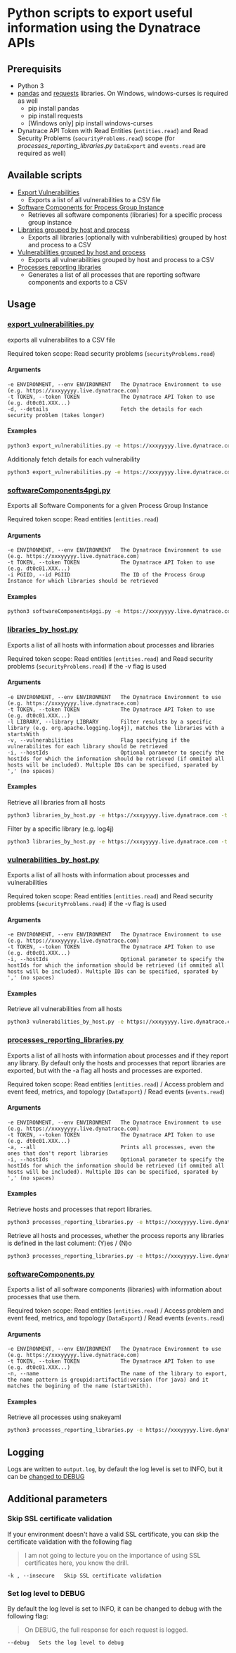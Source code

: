 # Python scripts to export useful information using the Dynatrace APIs

## Prerequisits
- Python 3
- [pandas](https://pypi.org/project/pandas/) and [requests](https://pypi.org/project/requests/) libraries. On Windows, windows-curses is required as well
  - pip install pandas
  - pip install requests
  - [Windows only] pip install windows-curses
- Dynatrace API Token with Read Entities (`entities.read`) and Read Security Problems (`securityProblems.read`) scope (for *processes_reporting_libraries.py* `DataExport` and `events.read` are required as well) 

## Available scripts
- [Export Vulnerabilities](#export_vulnerabilitiespy)
  - Exports a list of all vulnerabilities to a CSV file
- [Software Components for Process Group Instance](#softwareComponents4pgipy)
  - Retrieves all software components (libraries) for a specific process group instance
- [Libraries grouped by host and process](#libraries_by_hostpy)
  - Exports all libraries (optionally with vulnberabilities) grouped by host and process to a CSV
- [Vulnerabilities grouped by host and process](#vulnerabilities_by_hostpy)
  - Exports all  vulnerabilities grouped by host and process to a CSV
- [Processes reporting libraries ](#processes_reporting_librariespy)
  - Generates a list of all processes that are reporting software components and exports to a CSV

## Usage

### [export_vulnerabilities.py](export_vulnerabilities.py)
exports all vulnerabilites to a CSV file

Required token scope: Read security problems (`securityProblems.read`)

#### Arguments
```
-e ENVIRONMENT, --env ENVIRONMENT   The Dynatrace Environment to use (e.g. https://xxxyyyyy.live.dynatrace.com)                    
-t TOKEN, --token TOKEN             The Dynatrace API Token to use (e.g. dt0c01.XXX...)                  
-d, --details                       Fetch the details for each security problem (takes longer)
```

#### Examples
```bash
python3 export_vulnerabilities.py -e https://xxxyyyyy.live.dynatrace.com -t dt0c01.XXX... 
```
Additionaly fetch details for each vulnerability
```bash
python3 export_vulnerabilities.py -e https://xxxyyyyy.live.dynatrace.com -t dt0c01.XXX... -d
```

### [softwareComponents4pgi.py](softwareComponents4pgi.py)
Exports all Software Components for a given Process Group Instance

Required token scope: Read entities (`entities.read`)

#### Arguments
```
-e ENVIRONMENT, --env ENVIRONMENT   The Dynatrace Environment to use (e.g. https://xxxyyyyy.live.dynatrace.com)                    
-t TOKEN, --token TOKEN             The Dynatrace API Token to use (e.g. dt0c01.XXX...)                  
-i PGIID, --id PGIID                The ID of the Process Group Instance for which libraries should be retrieved
```

#### Examples
```bash
python3 softwareComponents4pgi.py -e https://xxxyyyyy.live.dynatrace.com -t dt0c01.XXX... -id PROCESS_GROUP_INSTANCE_XXX
```

### [libraries_by_host.py](libraries_by_host.py)
Exports a list of all hosts with information about processes and libraries

Required token scope: Read entities (`entities.read`) and Read security problems (`securityProblems.read`) if the -v flag is used

#### Arguments
```
-e ENVIRONMENT, --env ENVIRONMENT   The Dynatrace Environment to use (e.g. https://xxxyyyyy.live.dynatrace.com)                    
-t TOKEN, --token TOKEN             The Dynatrace API Token to use (e.g. dt0c01.XXX...)     
-l LIBRARY, --library LIBRARY       Filter resulsts by a specific library (e.g. org.apache.logging.log4j), matches the libraries with a startsWith
-v, --vulnerabilities               Flag specifying if the vulnerabilites for each library should be retrieved  
-i, --hostIds                       Optional parameter to specify the hostIds for which the information should be retrieved (if ommited all hosts will be included). Multiple IDs can be specified, sparated by ',' (no spaces)               
```

#### Examples
Retrieve all libraries from all hosts
```bash
python3 libraries_by_host.py -e https://xxxyyyyy.live.dynatrace.com -t dt0c01.XXX... 
```
Filter by a specific library (e.g. log4j)
```bash
python3 libraries_by_host.py -e https://xxxyyyyy.live.dynatrace.com -t dt0c01.XXX... -l org.apache.logging.log4j
```

### [vulnerabilities_by_host.py](vulnerabilities_by_host.py)
Exports a list of all hosts with information about processes and vulnerabilities

Required token scope: Read entities (`entities.read`) and Read security problems (`securityProblems.read`) if the -v flag is used

#### Arguments
```
-e ENVIRONMENT, --env ENVIRONMENT   The Dynatrace Environment to use (e.g. https://xxxyyyyy.live.dynatrace.com)                    
-t TOKEN, --token TOKEN             The Dynatrace API Token to use (e.g. dt0c01.XXX...)     
-i, --hostIds                       Optional parameter to specify the hostIds for which the information should be retrieved (if ommited all hosts will be included). Multiple IDs can be specified, sparated by ',' (no spaces)               
```

#### Examples
Retrieve all vulnerabilities from all hosts
```bash
python3 vulnerabilities_by_host.py -e https://xxxyyyyy.live.dynatrace.com -t dt0c01.XXX... 
```

### [processes_reporting_libraries.py](processes_reporting_libraries.py)
Exports a list of all hosts with information about processes and if they report any library. By default only the hosts and processes that report libraries are exported, but with the -a flag all hosts and processes are exported.

Required token scope: Read entities (`entities.read`) / Access problem and event feed, metrics, and topology (`DataExport`) / Read events (`events.read`)

#### Arguments
```
-e ENVIRONMENT, --env ENVIRONMENT   The Dynatrace Environment to use (e.g. https://xxxyyyyy.live.dynatrace.com)                    
-t TOKEN, --token TOKEN             The Dynatrace API Token to use (e.g. dt0c01.XXX...)     
-a, --all                           Prints all processes, even the ones that don't report libraries
-i, --hostIds                       Optional parameter to specify the hostIds for which the information should be retrieved (if ommited all hosts will be included). Multiple IDs can be specified, sparated by ',' (no spaces)               
```

#### Examples
Retrieve hosts and processes that report libraries. 
```bash
python3 processes_reporting_libraries.py -e https://xxxyyyyy.live.dynatrace.com -t dt0c01.XXX... 
```
Retrieve all hosts and processes, whether the process reports any libraries is defined in the last colument: (Y)es / (N)o
```bash
python3 processes_reporting_libraries.py -e https://xxxyyyyy.live.dynatrace.com -t dt0c01.XXX... -a
```

### [softwareComponents.py](softwareComponents.py)
Exports a list of all software components (libraries) with information about processes that use them. 

Required token scope: Read entities (`entities.read`) / Access problem and event feed, metrics, and topology (`DataExport`) / Read events (`events.read`)

#### Arguments
```
-e ENVIRONMENT, --env ENVIRONMENT   The Dynatrace Environment to use (e.g. https://xxxyyyyy.live.dynatrace.com)                    
-t TOKEN, --token TOKEN             The Dynatrace API Token to use (e.g. dt0c01.XXX...)     
-n, --name                          The name of the library to export, the name pattern is groupid:artifactid:version (for java) and it matches the begining of the name (startsWith).               
```

#### Examples
Retrieve all processes using snakeyaml
```bash
python3 processes_reporting_libraries.py -e https://xxxyyyyy.live.dynatrace.com -t dt0c01.XXX... -n org.yaml:snakeyaml
```

## Logging
Logs are written to `output.log`, by default the log level is set to INFO, but it can be [changed to DEBUG](#set-log-level-to-debug)

## Additional parameters

### Skip SSL certificate validation
If your environment doesn't have a valid SSL certificate, you can skip the certificate validation with the following flag
> I am not going to lecture you on the importance of using SSL certificates here, you know the drill. 
```
-k , --insecure   Skip SSL certificate validation       
```

### Set log level to DEBUG
By default the log level is set to INFO, it can be changed to debug with the following flag:
> On DEBUG, the full response for each request is logged.
```
--debug   Sets the log level to debug
```
